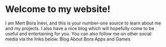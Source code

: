<script>
    import SocialLinks from "$lib/components/SocialLinks.svelte";
    import ButtonLink from "$lib/components/ButtonLink.svelte";

    export let ownerInfo;
</script>

# Welcome to my website!

I am Mert Bora İnevi, and this is your number-one source to learn about me and my projects. I also have a nice blog which will hopefully come to be useful and entertaining for you. You can also follow me on other social media via the links below.
<ButtonLink href="/blog">Blog</ButtonLink>
<ButtonLink href="/blog/authors/boraini">About Bora</ButtonLink>
<ButtonLink href="/apps">Apps and Games</ButtonLink>

<span class="social-links"><SocialLinks social={ownerInfo.social} /></span>

<style lang="sass">
    .social-links
      margin: 1rem 0
      font-size: 3rem
</style>